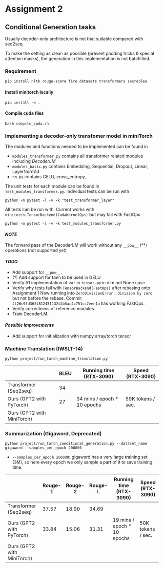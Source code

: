 # Assignment 2

## Conditional Generation tasks

Usually decoder-only architecture is not that suitable compared with seq2seq.

To make the setting as clean as possible (prevent padding tricks & special attention masks), the generation in this implementation is not batchified.

### Requirement
```
pip install nltk rouge-score fire datasets transformers sacrebleu
```

#### Install minitorch locally
```
pip install -e .
```

#### Compile cuda files
```
bash compile_cuda.sh
```

### Implementing a decoder-only transfomer model in miniTorch

The modules and functions needed to be implemented can be found in 
* `modules_transformer.py` contains all transformer related modules including *DecoderLM*
* `modules_basic.py` contains Embedding, Sequential, Dropout, Linear, LayerNorm1d
* `nn.py` contains GELU, cross_entropy, 

The unit tests for each module can be found in `test_modules_transformer.py`.
Individual tests can be run with 
```
python -m pytest -l -v -k "test_transformer_layer"
```

All tests can be run with. 
Current works with `minitorch.TensorBackend(CudaKernelOps)` but may fail with FastOps.
```
python -m pytest -l -v -k test_modules_transformer.py
```

#### *NOTE*
The forward pass of the DecoderLM will work without any `__pow__` (**) operations (not supported yet)

#### *TODO*
* Add support for `__pow__`.
* (?) Add support for tanh to be used in GELU
* Verify A1 implementation of `var` in `tensor.py` in dim not None case. 
* Verify why tests fail with `TensorBackend(FastOps)` after rebasing onto Assignment 1
    Now running into `ZeroDivisionError: division by zero` but not before the rebase. 
    Commit `4f20c9fd3634812451132d4b6ac4c751cc7eee1a` has working FastOps.
* Verify correctness of reference modules.
* Train DecoderLM. 


#### *Possible Improvements*
* Add support for initialization with numpy array/torch tensor 

### Machine Translation (IWSLT-14)

```
python project/run_torch_machine_translation.py
```

|                            | BLEU | Running time (RTX-3090)     | Speed (RTX-3090)  |
|----------------------------|------|-----------------------------|-------------------|
| Transformer (Seq2seq)      | 34   |                             | 
| Ours (GPT2 with PyTorch)   | 27   | 34 mins / epoch * 10 epochs | 59K tokens / sec. |
| Ours (GPT2 with MiniTorch) |      |                             |

### Summarization (Gigaword, Deprecated)

```
python project/run_torch_conditional_generation.py --dataset_name gigaword --samples_per_epoch 200000
```
* `--samples_per_epoch 200000`: gigaword has a very large training set (3M), so here every epoch we only sample a part of it to save training time.  


|                            | Rouge-1 | Rouge-2 | Rouge-L | Running time (RTX-3090)     | Speed (RTX-3090)  |
|----------------------------|---------|---------|---------|---------------------------------------|-------------------|
| Transformer (Seq2seq)      |  37.57  |  18.90  |  34.69  |                                       |
| Ours (GPT2 with PyTorch)   | 33.84   | 15.06   | 31.31   | 19 mins / epoch * 10 epochs | 50K tokens / sec. |
| Ours (GPT2 with MiniTorch) |         |         |         |                                       |